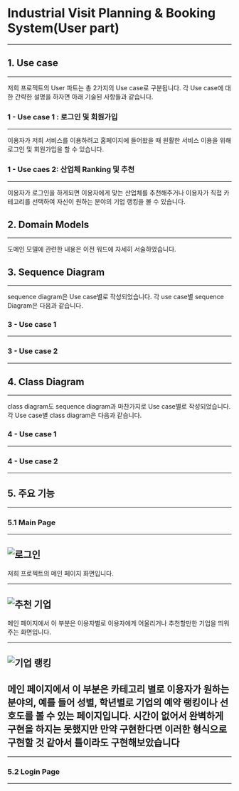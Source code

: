 # Industrial Visit Planning & Booking System(User part)
------------------------------------------------------


## 1. Use case
-------------------------------------------------------
저희 프로젝트의 User 파트는 총 2가지의 Use case로 구분됩니다.
각 Use case에 대한 간략한 설명을 하자면 아래 기술된 사항들과 같습니다.

### 1 - Use case 1 : 로그인 및 회원가입
---------------------------------------------------------
이용자가 저희 서비스를 이용하려고 홈페이지에 들어왔을 때
원활한 서비스 이용을 위해 로그인 및 회원가입을 할 수 있습니다.

### 1 - Use caes 2: 산업체 Ranking 및 추천
----------------------------------------------------------
이용자가 로그인을 하게되면 이용자에게 맞는 산업체를 추천해주거나
이용자가 직접 카테고리를 선택하여 자신이 원하는 분야의 기업 랭킹을 볼 수 있습니다.


## 2. Domain Models
-------------------------------------------------------------
도메인 모델에 관련한 내용은 이전 워드에 자세히 서술하였습니다.


## 3. Sequence Diagram
--------------------------------------------------------------
sequence diagram은 Use case별로 작성되었습니다. 각 use case별 sequence Diagram은
다음과 같습니다.

### 3 - Use case 1 
--------------------------------------------------------

### 3 - Use case 2
--------------------------------------------------------


## 4. Class Diagram
-----------------------------------------------------------------
class diagram도 sequence diagram과 마찬가지로 Use case별로 작성되었습니다. 각 Use case별
class diagram은 다음과 같습니다.

### 4 - Use case 1
--------------------------------------------------------

### 4 - Use case 2
-------------------------------------------------------

## 5. 주요 기능
------------------------------------------------------------

### 5.1 Main Page
------------------------------------------------------------
![로그인](https://user-images.githubusercontent.com/64300578/120110411-47e83980-c1a8-11eb-8121-efadd1bb8202.PNG)
--------------------------------------------------------------------------------------------------------------
저희 프로젝트의 메인 페이지 화면입니다.


------------------------------------------------------------
![추천 기업](https://user-images.githubusercontent.com/64300578/120110606-20de3780-c1a9-11eb-9831-696852c135da.PNG)
--------------------------------------------------------------------------------------------------
메인 페이지에서 이 부분은 이용자별로 이용자에게 어울리거나 추천할만한 기업을 띄워주는 화면입니다.


-----------------------------------------------------------------------------------------
![기업 랭킹](https://user-images.githubusercontent.com/64300578/120110721-a2ce6080-c1a9-11eb-9c5e-f2339ecd049c.PNG)
------------------------------------------------------------------------------------------
메인 페이지에서 이 부분은 카테고리 별로 이용자가 원하는 분야의, 예를 들어 성별, 학년별로 기업의 예약 랭킹이나
선호도를 볼 수 있는 페이지입니다. 시간이 없어서 완벽하게 구현을 하지는 못했지만 만약 구현한다면 이러한 형식으로 
구현할 것 같아서 틀이라도 구현해보았습니다
--------------------------------------------------------------------------------------------
-----------------------------------------------------
### 5.2 Login Page
----------------------------------------------------









